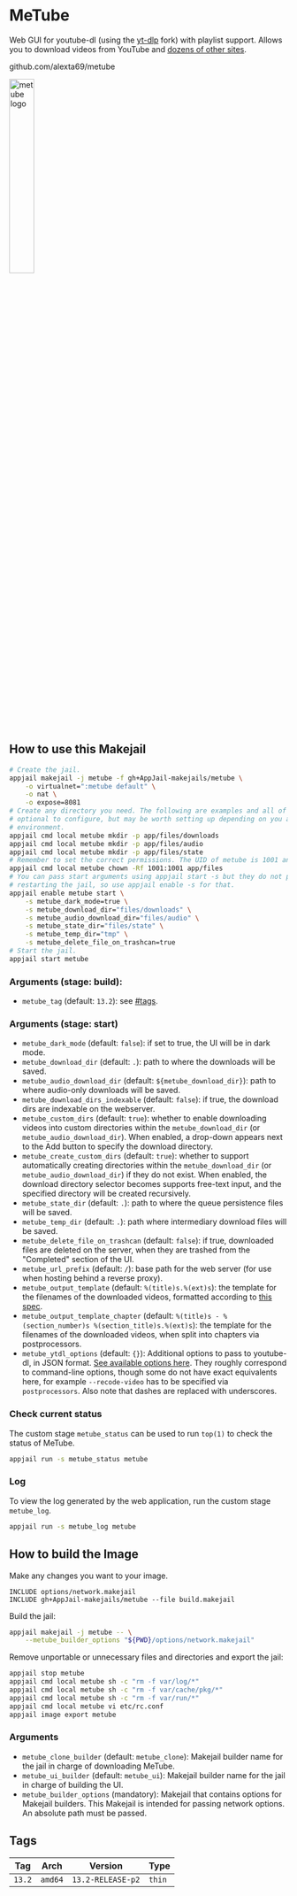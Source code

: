 # MeTube

Web GUI for youtube-dl (using the [yt-dlp](https://github.com/yt-dlp/yt-dlp) fork) with playlist support. Allows you to download videos from YouTube and [dozens of other sites](https://github.com/yt-dlp/yt-dlp/blob/master/supportedsites.md).

github.com/alexta69/metube

<img src="https://raw.githubusercontent.com/alexta69/metube/master/favicon/android-chrome-384x384.png" alt="metube logo" width="30%" height="auto">

## How to use this Makejail

```sh
# Create the jail.
appjail makejail -j metube -f gh+AppJail-makejails/metube \
    -o virtualnet=":metube default" \
    -o nat \
    -o expose=8081
# Create any directory you need. The following are examples and all of them are
# optional to configure, but may be worth setting up depending on you and your
# environment.
appjail cmd local metube mkdir -p app/files/downloads
appjail cmd local metube mkdir -p app/files/audio
appjail cmd local metube mkdir -p app/files/state
# Remember to set the correct permissions. The UID of metube is 1001 and its GID is 1001.
appjail cmd local metube chown -Rf 1001:1001 app/files
# You can pass start arguments using appjail start -s but they do not persist after
# restarting the jail, so use appjail enable -s for that.
appjail enable metube start \
    -s metube_dark_mode=true \
    -s metube_download_dir="files/downloads" \
    -s metube_audio_download_dir="files/audio" \
    -s metube_state_dir="files/state" \
    -s metube_temp_dir="tmp" \
    -s metube_delete_file_on_trashcan=true
# Start the jail.
appjail start metube
```

### Arguments (stage: build):

* `metube_tag` (default: `13.2`): see [#tags](#tags).

### Arguments (stage: start)

* `metube_dark_mode` (default: `false`): if set to true, the UI will be in dark mode.
* `metube_download_dir` (default: `.`): path to where the downloads will be saved.
* `metube_audio_download_dir` (default: `${metube_download_dir}`): path to where audio-only downloads will be saved.
* `metube_download_dirs_indexable` (default: `false`): if true, the download dirs are indexable on the webserver.
* `metube_custom_dirs` (default: `true`): whether to enable downloading videos into custom directories within the `metube_download_dir` (or `metube_audio_download_dir`). When enabled, a drop-down appears next to the Add button to specify the download directory.
* `metube_create_custom_dirs` (default: `true`): whether to support automatically creating directories within the `metube_download_dir` (or `metube_audio_download_dir`) if they do not exist. When enabled, the download directory selector becomes supports free-text input, and the specified directory will be created recursively.
* `metube_state_dir` (default: `.`): path to where the queue persistence files will be saved. 
* `metube_temp_dir` (default: `.`): path where intermediary download files will be saved. 
* `metube_delete_file_on_trashcan` (default: `false`): if true, downloaded files are deleted on the server, when they are trashed from the "Completed" section of the UI.
* `metube_url_prefix` (default: `/`): base path for the web server (for use when hosting behind a reverse proxy).
* `metube_output_template` (default: `%(title)s.%(ext)s`): the template for the filenames of the downloaded videos, formatted according to [this spec](https://github.com/yt-dlp/yt-dlp/blob/master/README.md#output-template).
* `metube_output_template_chapter` (default: `%(title)s - %(section_number)s %(section_title)s.%(ext)s`): the template for the filenames of the downloaded videos, when split into chapters via postprocessors.
* `metube_ytdl_options` (default: `{}`): Additional options to pass to youtube-dl, in JSON format. [See available options here](https://github.com/yt-dlp/yt-dlp/blob/master/yt_dlp/YoutubeDL.py#L192). They roughly correspond to command-line options, though some do not have exact equivalents here, for example `--recode-video` has to be specified via `postprocessors`. Also note that dashes are replaced with underscores.

### Check current status

The custom stage `metube_status` can be used to run `top(1)` to check the status of MeTube.

```sh
appjail run -s metube_status metube
```

### Log

To view the log generated by the web application, run the custom stage `metube_log`.

```sh
appjail run -s metube_log metube
```

## How to build the Image

Make any changes you want to your image.

```
INCLUDE options/network.makejail
INCLUDE gh+AppJail-makejails/metube --file build.makejail
```

Build the jail:

```sh
appjail makejail -j metube -- \
    --metube_builder_options "${PWD}/options/network.makejail"
```

Remove unportable or unnecessary files and directories and export the jail:

```sh
appjail stop metube
appjail cmd local metube sh -c "rm -f var/log/*"
appjail cmd local metube sh -c "rm -f var/cache/pkg/*"
appjail cmd local metube sh -c "rm -f var/run/*"
appjail cmd local metube vi etc/rc.conf
appjail image export metube
```

### Arguments

* `metube_clone_builder` (default: `metube_clone`): Makejail builder name for the jail in charge of downloading MeTube.
* `metube_ui_builder` (default: `metube_ui`): Makejail builder name for the jail in charge of building the UI.
* `metube_builder_options` (mandatory): Makejail that contains options for Makejail builders. This Makejail is intended for passing network options. An absolute path must be passed.

## Tags

| Tag    | Arch    | Version           | Type   |
| ------ | ------- | ----------------- | ------ |
| `13.2` | `amd64` | `13.2-RELEASE-p2` | `thin` |
